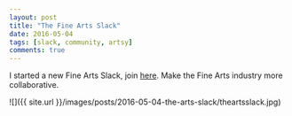 ```yaml
---
layout: post
title: "The Fine Arts Slack"
date: 2016-05-04
tags: [slack, community, artsy]
comments: true
---
```

I started a new Fine Arts Slack, join [here](http://thearts.herokuapp.com).
Make the Fine Arts industry more collaborative.

![]({{ site.url }}/images/posts/2016-05-04-the-arts-slack/theartsslack.jpg)

